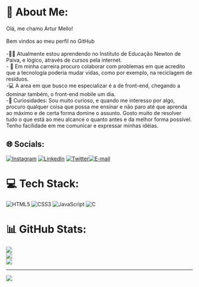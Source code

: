 # 💫 About Me:
Olá, me chamo Artur Mello!<br><br>Bem vindos ao meu perfil no GitHub<br><br>-👨‍🎓  Atualmente estou aprendendo no Instituto de Educação Newton de Paiva, e lógico, através de cursos pela internet.<br>- 📄 Em minha carreira procuro colaborar com problemas em que acredito que a tecnologia poderia mudar vidas, como por exemplo, na reciclagem de resíduos.<br>-💻 A area em que busco me especializar é a de front-end, chegando a dominar também, o front-end mobile um dia.<br>-🔭 Curiosidades: Sou muito curioso, e quando me interesso por algo, procuro qualquer coisa que possa me ensinar e não paro até que aprenda ao máximo e de certa forma domine o assunto. Gosto muito de resolver tudo o que está ao meu alcance o quanto antes e da melhor forma possível. Tenho facilidade em me comunicar e expressar minhas idéias.<br>


## 🌐 Socials:
[![Instagram](https://img.shields.io/badge/Instagram-%23E4405F.svg?logo=Instagram&logoColor=white)](https://instagram.com/@_euart) [![LinkedIn](https://img.shields.io/badge/LinkedIn-%230077B5.svg?logo=linkedin&logoColor=white)](https://www.linkedin.com/in/artur-mello-gon%C3%A7alves-7bb90520a/) [![Twitter](https://img.shields.io/badge/Twitter-%231DA1F2.svg?logo=Twitter&logoColor=white)](https://twitter.com/@ArtDev17)[![E-mail](https://img.shields.io/badge/-Email-000?style=for-the-badge&logo=microsoft-outlook&logoColor=007BFF)](mailto:arturmellog19@gmail.com)

# 💻 Tech Stack:
![HTML5](https://img.shields.io/badge/html5-%23E34F26.svg?style=for-the-badge&logo=html5&logoColor=white) ![CSS3](https://img.shields.io/badge/css3-%231572B6.svg?style=for-the-badge&logo=css3&logoColor=white) ![JavaScript](https://img.shields.io/badge/javascript-%23323330.svg?style=for-the-badge&logo=javascript&logoColor=%23F7DF1E) ![C](https://img.shields.io/badge/C-000?style=for-the-badge&logo=c)



# 📊 GitHub Stats:
![](https://github-readme-stats.vercel.app/api?username=arturmello&theme=dark&hide_border=true&include_all_commits=false&count_private=false)<br/>
![](https://github-readme-streak-stats.herokuapp.com/?user=arturmello&theme=dark&hide_border=true)<br/>
![](https://github-readme-stats.vercel.app/api/top-langs/?username=arturmello&theme=dark&hide_border=true&include_all_commits=false&count_private=false&layout=compact)

---
[![](https://visitcount.itsvg.in/api?id=arturmello&icon=0&color=0)](https://visitcount.itsvg.in)

<!-- Proudly created with GPRM ( https://gprm.itsvg.in ) -->
